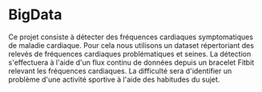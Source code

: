 # BigData

Ce projet consiste à détecter des fréquences cardiaques symptomatiques de maladie cardiaque. Pour cela nous utilisons un dataset répertoriant des relevés de fréquences cardiaques problématiques et seines. La détection s'effectuera à l'aide d'un flux continu de données depuis un bracelet Fitbit relevant les fréquences cardiaques. La difficulté sera d'identifier un problème d'une activité sportive à l'aide des habitudes du sujet.
